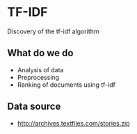 # TF-IDF

Discovery of the tf-idf algorithm

## What do we do

- Analysis of data
- Preprocessing
- Ranking of documents using tf-idf

## Data source

- http://archives.textfiles.com/stories.zip